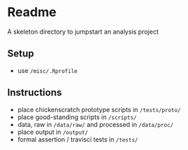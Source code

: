 # Readme

A skeleton directory to jumpstart an analysis project

## Setup

* use `/misc/.Rprofile`


## Instructions

* place chickenscratch prototype scripts in `/tests/proto/`
* place good-standing scripts in `/scripts/`
* data, raw in `/data/raw/` and processed in `/data/proc/`
* place output in `/output/`
* formal assertion / travisci tests in `/tests/`

